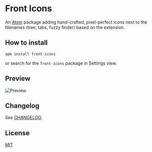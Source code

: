 # Front Icons
An [Atom](https://atom.io/) package adding hand-crafted, pixel-perfect icons next to the filenames (tree, tabs, fuzzy finder) based on the extension.

## How to install
```
apm install front-icons
```
or search for the `front-icons` package in Settings view.
## Preview
![Preview](https://raw.githubusercontent.com/igorskuhar/front-icons/master/preview.png)

## Changelog
See [CHANGELOG](https://github.com/igorskuhar/front-icons/blob/master/CHANGELOG.md).

## License
[MIT](https://github.com/igorskuhar/front-icons/blob/master/LICENSE.md)
